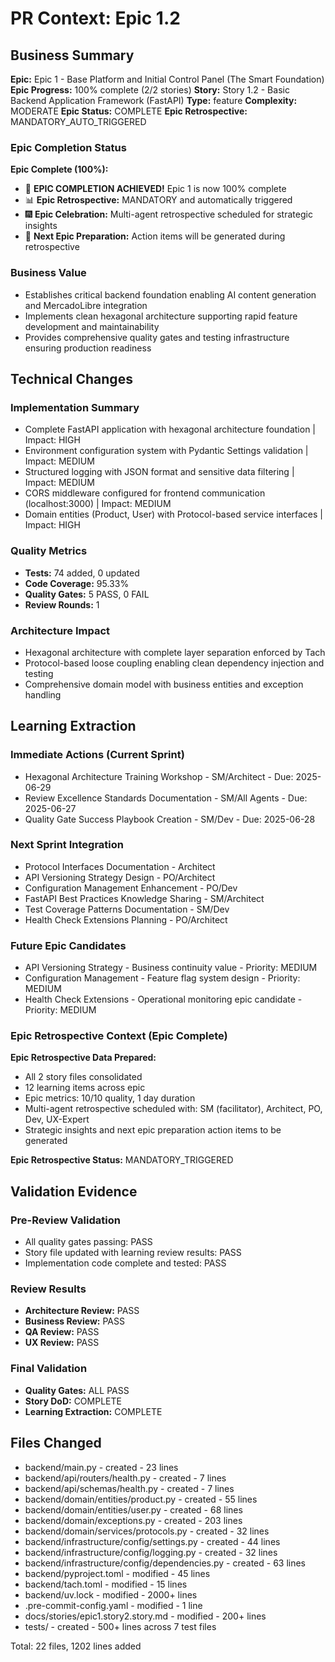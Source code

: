 # PR Context: Epic 1.2

## Business Summary
**Epic:** Epic 1 - Base Platform and Initial Control Panel (The Smart Foundation)
**Epic Progress:** 100% complete (2/2 stories)
**Story:** Story 1.2 - Basic Backend Application Framework (FastAPI)
**Type:** feature
**Complexity:** MODERATE
**Epic Status:** COMPLETE
**Epic Retrospective:** MANDATORY_AUTO_TRIGGERED

### Epic Completion Status
**Epic Complete (100%):**
- 🎉 **EPIC COMPLETION ACHIEVED!** Epic 1 is now 100% complete
- 📊 **Epic Retrospective:** MANDATORY and automatically triggered
- 🎆 **Epic Celebration:** Multi-agent retrospective scheduled for strategic insights
- 🎣 **Next Epic Preparation:** Action items will be generated during retrospective

### Business Value
- Establishes critical backend foundation enabling AI content generation and MercadoLibre integration
- Implements clean hexagonal architecture supporting rapid feature development and maintainability
- Provides comprehensive quality gates and testing infrastructure ensuring production readiness

## Technical Changes
### Implementation Summary
- Complete FastAPI application with hexagonal architecture foundation | Impact: HIGH
- Environment configuration system with Pydantic Settings validation | Impact: MEDIUM
- Structured logging with JSON format and sensitive data filtering | Impact: MEDIUM
- CORS middleware configured for frontend communication (localhost:3000) | Impact: MEDIUM
- Domain entities (Product, User) with Protocol-based service interfaces | Impact: HIGH

### Quality Metrics
- **Tests:** 74 added, 0 updated
- **Code Coverage:** 95.33%
- **Quality Gates:** 5 PASS, 0 FAIL
- **Review Rounds:** 1

### Architecture Impact
- Hexagonal architecture with complete layer separation enforced by Tach
- Protocol-based loose coupling enabling clean dependency injection and testing
- Comprehensive domain model with business entities and exception handling

## Learning Extraction
### Immediate Actions (Current Sprint)
- Hexagonal Architecture Training Workshop - SM/Architect - Due: 2025-06-29
- Review Excellence Standards Documentation - SM/All Agents - Due: 2025-06-27
- Quality Gate Success Playbook Creation - SM/Dev - Due: 2025-06-28

### Next Sprint Integration
- Protocol Interfaces Documentation - Architect
- API Versioning Strategy Design - PO/Architect
- Configuration Management Enhancement - PO/Dev
- FastAPI Best Practices Knowledge Sharing - SM/Architect
- Test Coverage Patterns Documentation - SM/Dev
- Health Check Extensions Planning - PO/Architect

### Future Epic Candidates
- API Versioning Strategy - Business continuity value - Priority: MEDIUM
- Configuration Management - Feature flag system design - Priority: MEDIUM
- Health Check Extensions - Operational monitoring epic candidate - Priority: MEDIUM

### Epic Retrospective Context (Epic Complete)
**Epic Retrospective Data Prepared:**
- All 2 story files consolidated
- 12 learning items across epic
- Epic metrics: 10/10 quality, 1 day duration
- Multi-agent retrospective scheduled with: SM (facilitator), Architect, PO, Dev, UX-Expert
- Strategic insights and next epic preparation action items to be generated

**Epic Retrospective Status:** MANDATORY_TRIGGERED

## Validation Evidence
### Pre-Review Validation
- All quality gates passing: PASS
- Story file updated with learning review results: PASS
- Implementation code complete and tested: PASS

### Review Results
- **Architecture Review:** PASS
- **Business Review:** PASS
- **QA Review:** PASS
- **UX Review:** PASS

### Final Validation
- **Quality Gates:** ALL PASS
- **Story DoD:** COMPLETE
- **Learning Extraction:** COMPLETE

## Files Changed
- backend/main.py - created - 23 lines
- backend/api/routers/health.py - created - 7 lines
- backend/api/schemas/health.py - created - 7 lines
- backend/domain/entities/product.py - created - 55 lines
- backend/domain/entities/user.py - created - 68 lines
- backend/domain/exceptions.py - created - 203 lines
- backend/domain/services/protocols.py - created - 32 lines
- backend/infrastructure/config/settings.py - created - 44 lines
- backend/infrastructure/config/logging.py - created - 32 lines
- backend/infrastructure/config/dependencies.py - created - 63 lines
- backend/pyproject.toml - modified - 45 lines
- backend/tach.toml - modified - 15 lines
- backend/uv.lock - modified - 2000+ lines
- .pre-commit-config.yaml - modified - 1 line
- docs/stories/epic1.story2.story.md - modified - 200+ lines
- tests/ - created - 500+ lines across 7 test files

Total: 22 files, 1202 lines added
